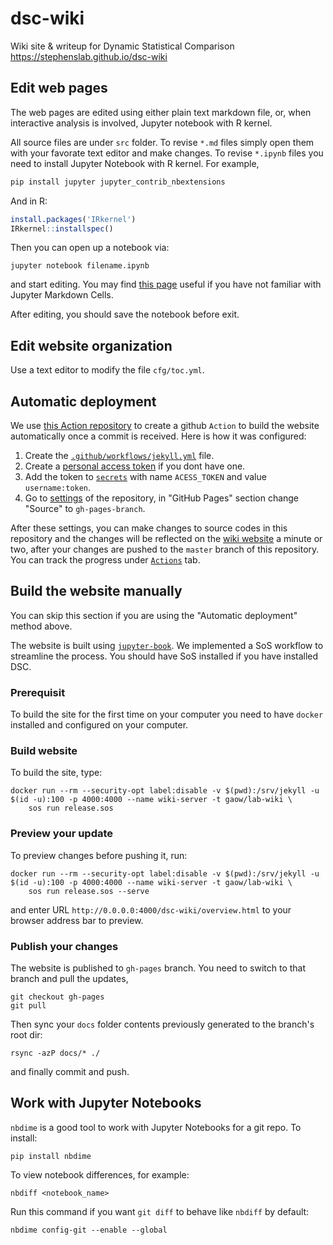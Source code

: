 # dsc-wiki

Wiki site & writeup for Dynamic Statistical Comparison
https://stephenslab.github.io/dsc-wiki

## Edit web pages

The web pages are edited using either plain text markdown file, or, when interactive analysis is involved, Jupyter notebook with R kernel.

All source files are under `src` folder. To revise `*.md` files simply open them with your favorate text editor and make changes. To revise `*.ipynb` files you need to install Jupyter Notebook with R kernel. For example,

```bash
pip install jupyter jupyter_contrib_nbextensions
```

And in R:

```r
install.packages('IRkernel')
IRkernel::installspec()
```

Then you can open up a notebook via:

```
jupyter notebook filename.ipynb
```
and start editing. You may find [this page](http://jupyter-notebook.readthedocs.io/en/latest/examples/Notebook/Working%20With%20Markdown%20Cells.html) useful if you have not familiar with Jupyter Markdown Cells.

After editing, you should save the notebook before exit.

## Edit website organization

Use a text editor to modify the file `cfg/toc.yml`.

## Automatic deployment

We use [this Action repository](https://github.com/xinhe-lab/sos-dockerfile-action) to create a github `Action`
to build the website automatically once a commit is received. Here is how it was configured:

1. Create the [`.github/workflows/jekyll.yml`](https://github.com/stephenslab/dsc-wiki/blob/master/.github/workflows/jekyll.yml) file.
2. Create a [personal access token](https://help.github.com/en/github/authenticating-to-github/creating-a-personal-access-token-for-the-command-line) if you dont have one.
3. Add the token to [`secrets`](https://github.com/stephenslab/dsc-wiki/settings/secrets) with name `ACESS_TOKEN` and value `username:token`.
4. Go to [settings](https://github.com/stephenslab/dsc-wiki/settings) of the repository, in "GitHub Pages" section change "Source" to `gh-pages-branch`.

After these settings, you can make changes to source codes in this repository and the changes will be reflected on the [wiki website](https://stephenslab.github.io/) a minute or two, after your changes are pushed to the `master` branch of this repository. You can track the progress under [`Actions`](https://github.com/stephenslab/dsc-wiki/actions) tab.

## Build the website manually

You can skip this section if you are using the "Automatic deployment" method above.

The website is built using [`jupyter-book`](https://github.com/jupyter/jupyter-book). We implemented a SoS workflow to streamline the process. You should have SoS installed if you have installed DSC.

### Prerequisit

To build the site for the first time on your computer you need to have `docker` installed and configured on your computer.

### Build website

To build the site, type:

```
docker run --rm --security-opt label:disable -v $(pwd):/srv/jekyll -u $(id -u):100 -p 4000:4000 --name wiki-server -t gaow/lab-wiki \
	sos run release.sos
```

### Preview your update

To preview changes before pushing it, run:

```
docker run --rm --security-opt label:disable -v $(pwd):/srv/jekyll -u $(id -u):100 -p 4000:4000 --name wiki-server -t gaow/lab-wiki \
	sos run release.sos --serve
```

and enter URL `http://0.0.0.0:4000/dsc-wiki/overview.html` to your browser address bar to preview.

### Publish your changes

The website is published to `gh-pages` branch. You need to switch to that branch and pull the updates,

```
git checkout gh-pages
git pull
```

Then sync your `docs` folder contents previously generated to the branch's root dir:

```
rsync -azP docs/* ./ 
```

and finally commit and push.

## Work with Jupyter Notebooks

`nbdime` is a good tool to work with Jupyter Notebooks for a git repo. To install:

```
pip install nbdime
```

To view notebook differences, for example:

```
nbdiff <notebook_name>
```

Run this command if you want `git diff` to behave like `nbdiff` by default:

```
nbdime config-git --enable --global
```
